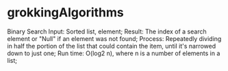 # grokkingAlgorithms
Binary Search 
Input: Sorted list, element;
Result: The index of a search element or "Null" if an element was not found;
Process: Repeatedly dividing in half the portion of the list that could contain the item, until it's narrowed down to just one;
Run time: O(log2 n), where n is a number of elements in a list;
